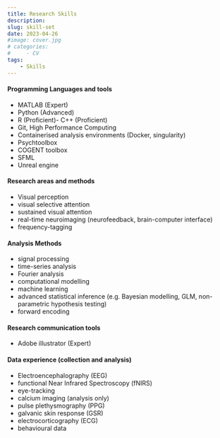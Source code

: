 ```yaml
---
title: Research Skills
description:
slug: skill-set
date: 2023-04-26
#image: cover.jpg
# categories:
#     - CV
tags:
    - Skills
---
```


#### Programming Languages and tools
- MATLAB (Expert)
- Python (Advanced)
- R (Proficient)- C++ (Proficient)
- Git, High Performance Computing
- Containerised analysis environments (Docker, singularity)
- Psychtoolbox
- COGENT toolbox
- SFML
- Unreal engine

#### Research areas and methods
- Visual perception
- visual selective attention
- sustained visual attention
- real-time neuroimaging (neurofeedback, brain-computer interface)
- frequency-tagging

#### Analysis Methods
- signal processing
- time-series analysis
- Fourier analysis
- computational modelling
- machine learning
- advanced statistical inference (e.g. Bayesian modelling, GLM, non-parametric hypothesis testing)
- forward encoding

#### Research communication tools
- Adobe illustrator (Expert)

#### Data experience (collection and analysis)
- Electroencephalography (EEG)
- functional Near Infrared Spectroscopy (fNIRS)
- eye-tracking
- calcium imaging (analysis only)
- pulse plethysmography (PPG)
- galvanic skin response (GSR)
- electrocorticography (ECG)
- behavioural data
